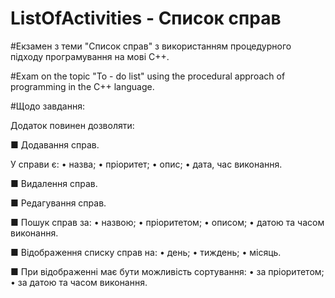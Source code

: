 # ListOfActivities - Список справ

#Екзамен з теми "Список справ" з використанням процедурного підходу програмування на мові С++.

#Exam on the topic "To - do list" using the procedural approach of programming in the C++ language.

#Щодо завдання:

Додаток повинен дозволяти:

■ Додавання справ. 

У справи є:
 • назва;
• пріоритет;
• опис;
• дата, час виконання.

■ Видалення справ.

■ Редагування справ.

■ Пошук справ за:
 • назвою;
• пріоритетом;
• описом;
• датою та часом виконання.

■ Відображення списку справ на:
 • день;
• тиждень;
• місяць.

■ При відображенні має бути можливість сортування:
• за пріоритетом;
• за датою та часом виконання.
